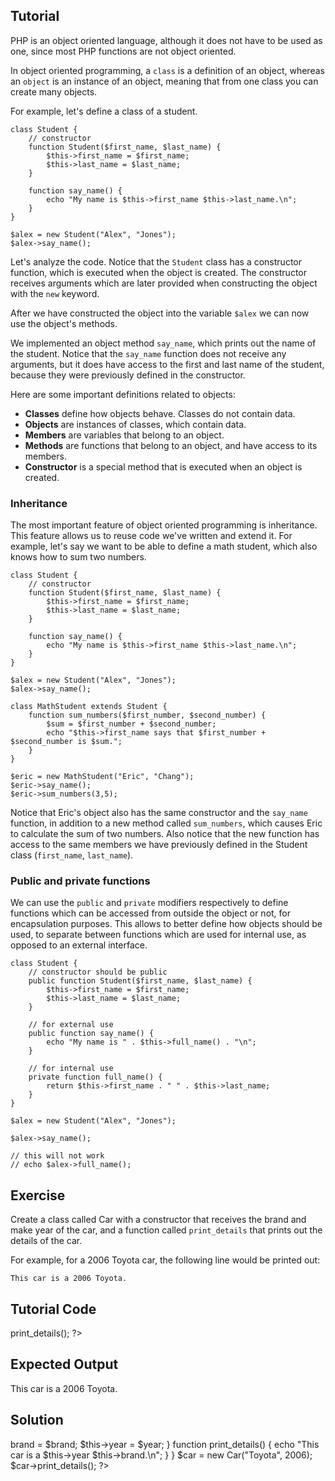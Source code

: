 Tutorial
--------

PHP is an object oriented language, although it does not have to be used as one, since most
PHP functions are not object oriented.

In object oriented programming, a `class` is a definition of an object,
whereas an `object` is an instance of an object, meaning that from one
class you can create many objects.

For example, let's define a class of a student.

    class Student {
        // constructor
        function Student($first_name, $last_name) {
            $this->first_name = $first_name;
            $this->last_name = $last_name;
        }

        function say_name() {
            echo "My name is $this->first_name $this->last_name.\n";
        }
    }

    $alex = new Student("Alex", "Jones");
    $alex->say_name();

Let's analyze the code. Notice that the `Student` class has a constructor function, which is executed
when the object is created. The constructor receives arguments which are later provided when
constructing the object with the `new` keyword.

After we have constructed the object into the variable `$alex` we can now use the object's methods.

We implemented an object method `say_name`, which prints out the name of the student. Notice that the
`say_name` function does not receive any arguments, but it does have access to the first and last
name of the student, because they were previously defined in the constructor.

Here are some important definitions related to objects:

* **Classes** define how objects behave. Classes do not contain data.
* **Objects** are instances of classes, which contain data.
* **Members** are variables that belong to an object.
* **Methods** are functions that belong to an object, and have access to its members.
* **Constructor** is a special method that is executed when an object is created.

### Inheritance

The most important feature of object oriented programming is inheritance. This feature allows us to reuse
code we've written and extend it. For example, let's say we want to be able to define a math student, which
also knows how to sum two numbers.

    class Student {
        // constructor
        function Student($first_name, $last_name) {
            $this->first_name = $first_name;
            $this->last_name = $last_name;
        }

        function say_name() {
            echo "My name is $this->first_name $this->last_name.\n";
        }
    }

    $alex = new Student("Alex", "Jones");
    $alex->say_name();

    class MathStudent extends Student {
        function sum_numbers($first_number, $second_number) {
            $sum = $first_number + $second_number;
            echo "$this->first_name says that $first_number + $second_number is $sum.";
        }
    }

    $eric = new MathStudent("Eric", "Chang");
    $eric->say_name();
    $eric->sum_numbers(3,5);

Notice that Eric's object also has the same constructor and the `say_name` function,
in addition to a new method called `sum_numbers`, which causes Eric to calculate the
sum of two numbers. Also notice that the new function has access to the same members
we have previously defined in the Student class (`first_name`, `last_name`).

### Public and private functions

We can use the `public` and `private` modifiers respectively to define functions which
can be accessed from outside the object or not, for encapsulation purposes. This
allows to better define how objects should be used, to separate between functions
which are used for internal use, as opposed to an external interface.

    class Student {
        // constructor should be public
        public function Student($first_name, $last_name) {
            $this->first_name = $first_name;
            $this->last_name = $last_name;
        }

        // for external use
        public function say_name() {
            echo "My name is " . $this->full_name() . "\n";
        }

        // for internal use
        private function full_name() {
            return $this->first_name . " " . $this->last_name;
        }
    }

    $alex = new Student("Alex", "Jones");

    $alex->say_name();

    // this will not work
    // echo $alex->full_name();

Exercise
--------

Create a class called Car with a constructor that receives the brand and make year of the car, and
a function called `print_details` that prints out the details of the car.

For example, for a 2006 Toyota car, the following line would be printed out:

`This car is a 2006 Toyota.`

Tutorial Code
-------------

<?php
// TODO: Implement the Car class here

$car = new Car("Toyota", 2006);
$car->print_details();
?>

Expected Output
---------------

This car is a 2006 Toyota.

Solution
--------

<?php
class Car {
    function Car($brand, $year) {
        $this->brand = $brand;
        $this->year = $year;
    }

    function print_details() {
        echo "This car is a $this->year $this->brand.\n";
    }
}

$car = new Car("Toyota", 2006);
$car->print_details();
?>
